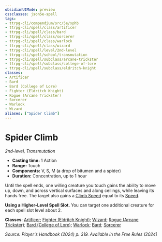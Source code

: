 ```yaml
---
obsidianUIMode: preview
cssclasses: json5e-spell
tags:
- ttrpg-cli/compendium/src/5e/xphb
- ttrpg-cli/spell/class/artificer
- ttrpg-cli/spell/class/bard
- ttrpg-cli/spell/class/sorcerer
- ttrpg-cli/spell/class/warlock
- ttrpg-cli/spell/class/wizard
- ttrpg-cli/spell/level/2nd-level
- ttrpg-cli/spell/school/transmutation
- ttrpg-cli/spell/subclass/arcane-trickster
- ttrpg-cli/spell/subclass/college-of-lore
- ttrpg-cli/spell/subclass/eldritch-knight
classes:
- Artificer
- Bard
- Bard (College of Lore)
- Fighter (Eldritch Knight)
- Rogue (Arcane Trickster)
- Sorcerer
- Warlock
- Wizard
aliases: ["Spider Climb"]
---
```

# Spider Climb
*2nd-level, Transmutation*  


- **Casting time:** 1 Action
- **Range:** Touch
- **Components:** V, S, M (a drop of bitumen and a spider)
- **Duration:** Concentration, up to 1 hour

Until the spell ends, one willing creature you touch gains the ability to move up, down, and across vertical surfaces and along ceilings, while leaving its hands free. The target also gains a [Climb Speed](2-Mechanics/CLI/rules/variant-rules/climb-speed-xphb.md) equal to its [Speed](2-Mechanics/CLI/rules/variant-rules/speed-xphb.md).

**Using a Higher-Level Spell Slot.** You can target one additional creature for each spell slot level about 2.

**Classes**: [Artificer](2-Mechanics/CLI/lists/list-spells-classes-artificer.md); [Fighter (Eldritch Knight)](2-Mechanics/CLI/lists/list-spells-classes-fighter-xphb-eldritch-knight-xphb.md "subclass=XPHB;class=XPHB"); [Wizard](2-Mechanics/CLI/lists/list-spells-classes-wizard.md); [Rogue (Arcane Trickster)](2-Mechanics/CLI/lists/list-spells-classes-rogue-xphb-arcane-trickster-xphb.md "subclass=XPHB;class=XPHB"); [Bard (College of Lore)](2-Mechanics/CLI/lists/list-spells-classes-bard-xphb-college-of-lore-xphb.md "subclass=XPHB;class=XPHB"); [Warlock](2-Mechanics/CLI/lists/list-spells-classes-warlock.md); [Bard](2-Mechanics/CLI/lists/list-spells-classes-bard.md); [Sorcerer](2-Mechanics/CLI/lists/list-spells-classes-sorcerer.md)

*Source: Player's Handbook (2024) p. 319. Available in the Free Rules (2024)*